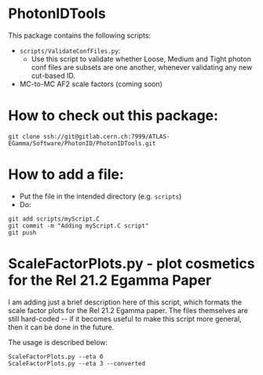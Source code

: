 PhotonIDTools
================

This package contains the following scripts:
 - `scripts/ValidateConfFiles.py`:
   - Use this script to validate whether Loose, Medium and Tight photon
conf files are subsets are one another, whenever validating any
new cut-based ID.
 - MC-to-MC AF2 scale factors (coming soon)
 
How to check out this package:
================
 ```
 git clone ssh://git@gitlab.cern.ch:7999/ATLAS-EGamma/Software/PhotonID/PhotonIDTools.git
 ```
 
How to add a file:
================
  - Put the file in the intended directory (e.g. `scripts`)
  - Do:
  ```
  git add scripts/myScript.C
  git commit -m "Adding myScript.C script"
  git push
  ```
  
**ScaleFactorPlots.py** - plot cosmetics for the Rel 21.2 Egamma Paper
================

I am adding just a brief description here of this script, which formats the scale factor plots for
the Rel 21.2 Egamma paper. The files themselves are still hard-coded -- if it becomes useful to
make this script more general, then it can be done in the future.

The usage is described below:
  ```
  ScaleFactorPlots.py --eta 0
  ScaleFactorPlots.py --eta 3 --converted
  ```
